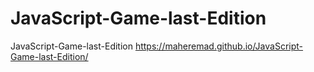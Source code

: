 # JavaScript-Game-last-Edition
JavaScript-Game-last-Edition
https://maheremad.github.io/JavaScript-Game-last-Edition/
